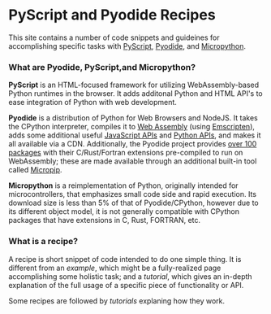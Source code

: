 # PyScript and Pyodide Recipes

This site contains a number of code snippets and guideines for accomplishing specific tasks with [PyScript](https://pyscript.net), [Pyodide](https://pyodide.org), and [Micropython](https://micropython.org/).

<h3>What are Pyodide, PyScript,and Micropython?</h3>
<p><b>PyScript</b> is an HTML-focused framework for utilizing WebAssembly-based Python runtimes in the browser. It adds additonal Python and HTML API's to ease integration of Python with web development.</p>
<p><b>Pyodide</b> is a distribution of Python for Web Browsers and NodeJS. It takes the CPython interpreter, compiles it to <a href="https://webassembly.org/">Web Assembly</a> (using <a href="https://emscripten.org/">Emscripten</a>), adds some additional useful <a href="https://pyodide.org/en/stable/usage/api/js-api.html">JavaScript APIs</a> and <a href="https://pyodide.org/en/stable/usage/api/python-api.html">Python APIs</a>, and makes it all available via a CDN. Additionally, the Pyodide project provides <a href="https://pyodide.org/en/stable/usage/packages-in-pyodide.html">over 100 packages</a> with their C/Rust/Fortran extensions pre-compiled to run on WebAssembly; these are made available through an additional built-in tool called <a href="https://micropip.pyodide.org/en/stable/project/api.html">Micropip</a>.</p>
<p><b>Micropython</b> is a reimplementation of Python, originally intended for microcontrollers, that emphasizes small code side and rapid execution. Its download size is less than 5% of that of Pyodide/CPython, however due to its different object model, it is not generally compatible with CPython packages that have extensions in C, Rust, FORTRAN, etc.</p>

<h3>What is a recipe?</h3>
<p>A recipe is short snippet of code intended to do one simple thing. It is different from an <i>example</i>, which might be a fully-realized page accomplishing some holistic task; and a <i>tutorial</i>, which gives an in-depth explanation of the full usage of a specific piece of functionality or API.</p>
<p>Some recipes are followed by <i>tutorials</i> explaning how they work.</p>